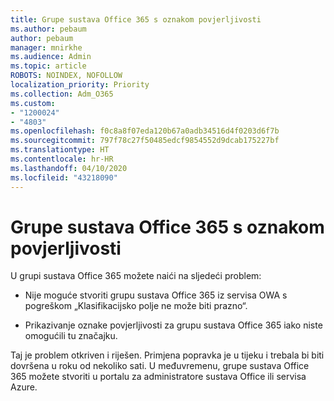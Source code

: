 ```yaml
---
title: Grupe sustava Office 365 s oznakom povjerljivosti
ms.author: pebaum
author: pebaum
manager: mnirkhe
ms.audience: Admin
ms.topic: article
ROBOTS: NOINDEX, NOFOLLOW
localization_priority: Priority
ms.collection: Adm_O365
ms.custom:
- "1200024"
- "4803"
ms.openlocfilehash: f0c8a8f07eda120b67a0adb34516d4f0203d6f7b
ms.sourcegitcommit: 797f78c27f50485edcf9854552d9dcab175227bf
ms.translationtype: HT
ms.contentlocale: hr-HR
ms.lasthandoff: 04/10/2020
ms.locfileid: "43218090"
---
```

# <a name="office-365-groups-showing-sensitivity-label"></a>Grupe sustava Office 365 s oznakom povjerljivosti

U grupi sustava Office 365 možete naići na sljedeći problem:

- Nije moguće stvoriti grupu sustava Office 365 iz servisa OWA s pogreškom „Klasifikacijsko polje ne može biti prazno“.

- Prikazivanje oznake povjerljivosti za grupu sustava Office 365 iako niste omogućili tu značajku.

Taj je problem otkriven i riješen. Primjena popravka je u tijeku i trebala bi biti dovršena u roku od nekoliko sati. U međuvremenu, grupe sustava Office 365 možete stvoriti u portalu za administratore sustava Office ili servisa Azure.  
